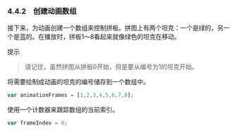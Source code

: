 ### 4.4.2　创建动画数组

接下来，为动画创建一个数组来控制拼板。拼图上有两个坦克：一个是绿的，另一个是蓝的。在播放时，拼板1～8看起来就像绿色的坦克在移动。

提示

> 请记住，虽然拼图从拼板0开始，但是要从编号为1的坦克开始。

将需要绘制成动画的坦克的编号储存到一个数组中。

```javascript
var animationFrames = [1,2,3,4,5,6,7,8];
```

使用一个计数器来跟踪数组的当前索引。

```javascript
var frameIndex = 0;
```

